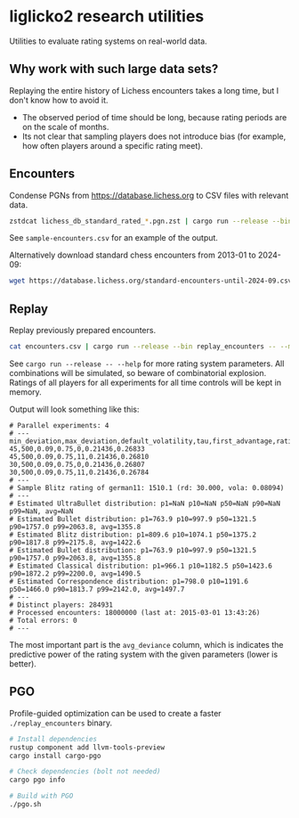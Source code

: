 liglicko2 research utilities
============================

Utilities to evaluate rating systems on real-world data.

Why work with such large data sets?
-----------------------------------

Replaying the entire history of Lichess encounters takes a long time, but
I don't know how to avoid it.

* The observed period of time should be long, because rating periods are on the
  scale of months.
* Its not clear that sampling players does not introduce bias (for example,
  how often players around a specific rating meet).

Encounters
----------

Condense PGNs from https://database.lichess.org to CSV files with relevant
data.

```sh
zstdcat lichess_db_standard_rated_*.pgn.zst | cargo run --release --bin pgn_to_encounters > encounters.csv
```

See `sample-encounters.csv` for an example of the output.

Alternatively download standard chess encounters from 2013-01 to 2024-09:

```sh
wget https://database.lichess.org/standard-encounters-until-2024-09.csv.zst # 287G
```

Replay
------

Replay previously prepared encounters.

```sh
cat encounters.csv | cargo run --release --bin replay_encounters -- --min-deviation 30,45 --first-advantage 0,11
```

See `cargo run --release -- --help` for more rating system parameters.
All combinations will be simulated, so beware of combinatorial explosion.
Ratings of all players for all experiments for all time controls will be
kept in memory.

Output will look something like this:

```csv
# Parallel experiments: 4
# ---
min_deviation,max_deviation,default_volatility,tau,first_advantage,rating_periods_per_day,avg_deviance
45,500,0.09,0.75,0,0.21436,0.26833
45,500,0.09,0.75,11,0.21436,0.26810
30,500,0.09,0.75,0,0.21436,0.26807
30,500,0.09,0.75,11,0.21436,0.26784
# ---
# Sample Blitz rating of german11: 1510.1 (rd: 30.000, vola: 0.08094)
# ---
# Estimated UltraBullet distribution: p1=NaN p10=NaN p50=NaN p90=NaN p99=NaN, avg=NaN
# Estimated Bullet distribution: p1=763.9 p10=997.9 p50=1321.5 p90=1757.0 p99=2063.8, avg=1355.8
# Estimated Blitz distribution: p1=809.6 p10=1074.1 p50=1375.2 p90=1817.8 p99=2175.8, avg=1422.6
# Estimated Bullet distribution: p1=763.9 p10=997.9 p50=1321.5 p90=1757.0 p99=2063.8, avg=1355.8
# Estimated Classical distribution: p1=966.1 p10=1182.5 p50=1423.6 p90=1872.2 p99=2200.0, avg=1490.5
# Estimated Correspondence distribution: p1=798.0 p10=1191.6 p50=1466.0 p90=1813.7 p99=2142.0, avg=1497.7
# ---
# Distinct players: 284931
# Processed encounters: 18000000 (last at: 2015-03-01 13:43:26)
# Total errors: 0
# ---
```

The most important part is the `avg_deviance` column, which is indicates
the predictive power of the rating system with the given parameters
(lower is better).

PGO
---

Profile-guided optimization can be used to create a faster `./replay_encounters`
binary.

```sh
# Install dependencies
rustup component add llvm-tools-preview
cargo install cargo-pgo

# Check dependencies (bolt not needed)
cargo pgo info

# Build with PGO
./pgo.sh
```
